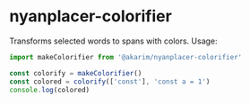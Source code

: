 # nyanplacer-colorifier

  Transforms selected words to spans with colors.
  Usage:
```js
import makeColorifier from '@akarim/nyanplacer-colorifier'

const colorify = makeColorifier()
const colored = colorify(['const'], 'const a = 1')
console.log(colored)
```

